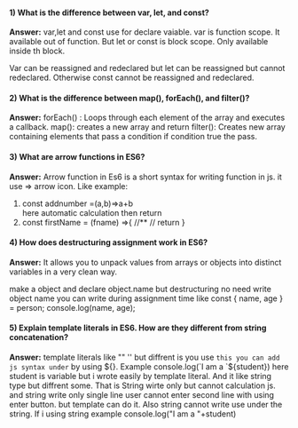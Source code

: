 #### 1) What is the difference between var, let, and const?
**Answer:** var,let and const use for declare vaiable. var is function scope. It available out of function.
But let or const is block scope. Only available inside th block.

Var can be reassigned and redeclared but let can be reassigned but cannot redeclared.
Otherwise const cannot be reassigned and redeclared.

#### 2) What is the difference between map(), forEach(), and filter()? 
**Answer:**
forEach() : Loops through each element of the array and executes a callback.
map(): creates a new array and return
filter(): Creates new array containing elements that pass a condition if condition true the pass.

#### 3) What are arrow functions in ES6?
**Answer:** Arrow function in Es6 is a short syntax for writing function in js.
it use => arrow icon. Like example:
1) const addnumber  =(a,b)=>a+b  
here automatic calculation then return
2) const firstName = (fname) =>{
  //** //
return
}

#### 4) How does destructuring assignment work in ES6?
**Answer:** It allows you to unpack values from arrays or objects into distinct variables in a very clean way.

make a object and declare 
object.name
but destructuring no need write object name you can write during assignment time like
const { name, age } = person;
console.log(name, age);

#### 5) Explain template literals in ES6. How are they different from string concatenation?
**Answer:** template literals like "" '' but diffrent is you use `` this you can add js syntax under `` by using ${}. Example
console.log(`I am a `${student}) here student is variable but i wrote easily by template literal. And it like string type but diffrent some. That is String wirte only but cannot calculation js. and string write only single line user cannot enter second line with using enter button. but template can do it. Also string cannot write use under the string. If i using string example
console.log("I am a "+student)
